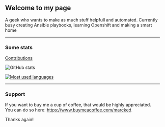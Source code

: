 ## Welcome to my page
A geek who wants to make as much stuff helpfull and automated.
Currently busy creating Ansible playbooks, learning Openshift and making a smart home

---

### Some stats
[Contributions](https://marck.github.io/contributions.html)

![GitHub stats](https://github-readme-stats.vercel.app/api?username=Marck&show_icons=true&theme=tokyonight)

[![Most used languages](https://github-readme-stats.vercel.app/api/top-langs/?username=Marck)](https://github.com/Marck/github-readme-stats)

---

### Support
If you want to buy me a cup of coffee, that would be highly appreciated. 
You can do so here: https://www.buymeacoffee.com/marcked.

Thanks again!
